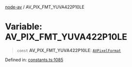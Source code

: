 [node-av](../globals.md) / AV\_PIX\_FMT\_YUVA422P10LE

# Variable: AV\_PIX\_FMT\_YUVA422P10LE

> `const` **AV\_PIX\_FMT\_YUVA422P10LE**: [`AVPixelFormat`](../type-aliases/AVPixelFormat.md)

Defined in: [constants.ts:1085](https://github.com/seydx/av/blob/f8631fc881b394300b1479f511d55cf1c370a87f/src/constants/constants.ts#L1085)
